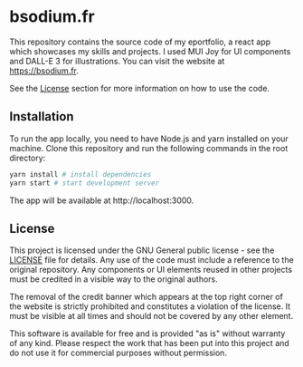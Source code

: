 # bsodium.fr

This repository contains the source code of my eportfolio, a react app which showcases my skills and projects. I used MUI Joy for UI components and DALL-E 3 for illustrations. You can visit the website at https://bsodium.fr.

See the [License](#license) section for more information on how to use the code.

## Installation

To run the app locally, you need to have Node.js and yarn installed on your machine. Clone this repository and run the following commands in the root directory:

```bash
yarn install # install dependencies
yarn start # start development server
```

The app will be available at http://localhost:3000.

## License

This project is licensed under the GNU General public license - see the [LICENSE](LICENSE) file for details. Any use of the code must include a reference to the original repository. Any components or UI elements reused in other projects must be credited in a visible way to the original authors.

The removal of the credit banner which appears at the top right corner of the website is strictly prohibited and constitutes a violation of the license. It must be visible at all times and should not be covered by any other element. 

This software is available for free and is provided "as is" without warranty of any kind. Please respect the work that has been put into this project and do not use it for commercial purposes without permission.